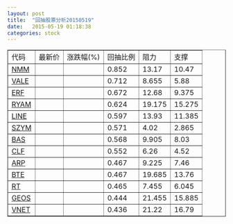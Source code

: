 ```yaml
---
layout: post
title:  "回抽股票分析20150519"
date:   2015-05-19 01:18:38
categories: stock
---
```

<script type="text/javascript">
var stockList = []
stockList.push('gb_nmm');
stockList.push('gb_vale');
stockList.push('gb_erf');
stockList.push('gb_ryam');
stockList.push('gb_line');
stockList.push('gb_szym');
stockList.push('gb_bas');
stockList.push('gb_clf');
stockList.push('gb_arp');
stockList.push('gb_bte');
stockList.push('gb_rt');
stockList.push('gb_geos');
stockList.push('gb_vnet');
</script>
<table border="1">
 <tr>
 <td>代码</td>
 <td>最新价</td>
 <td>涨跌幅(%)</td>
 <td>回抽比例</td>
 <td>阻力</td>
 <td>支撑</td>
</tr>
  <tr id="nmm">
  <td><a href="http://stock.finance.sina.com.cn/usstock/quotes/NMM.html" target="_blank">NMM</a></td><td></td><td></td><td>0.852</td><td>13.17</td><td>10.47</td></tr>
  <tr id="vale">
  <td><a href="http://stock.finance.sina.com.cn/usstock/quotes/VALE.html" target="_blank">VALE</a></td><td></td><td></td><td>0.712</td><td>8.655</td><td>5.88</td></tr>
  <tr id="erf">
  <td><a href="http://stock.finance.sina.com.cn/usstock/quotes/ERF.html" target="_blank">ERF</a></td><td></td><td></td><td>0.672</td><td>12.68</td><td>9.375</td></tr>
  <tr id="ryam">
  <td><a href="http://stock.finance.sina.com.cn/usstock/quotes/RYAM.html" target="_blank">RYAM</a></td><td></td><td></td><td>0.624</td><td>19.175</td><td>15.275</td></tr>
  <tr id="line">
  <td><a href="http://stock.finance.sina.com.cn/usstock/quotes/LINE.html" target="_blank">LINE</a></td><td></td><td></td><td>0.597</td><td>13.93</td><td>11.385</td></tr>
  <tr id="szym">
  <td><a href="http://stock.finance.sina.com.cn/usstock/quotes/SZYM.html" target="_blank">SZYM</a></td><td></td><td></td><td>0.571</td><td>4.02</td><td>2.865</td></tr>
  <tr id="bas">
  <td><a href="http://stock.finance.sina.com.cn/usstock/quotes/BAS.html" target="_blank">BAS</a></td><td></td><td></td><td>0.568</td><td>9.905</td><td>8.03</td></tr>
  <tr id="clf">
  <td><a href="http://stock.finance.sina.com.cn/usstock/quotes/CLF.html" target="_blank">CLF</a></td><td></td><td></td><td>0.552</td><td>6.26</td><td>4.52</td></tr>
  <tr id="arp">
  <td><a href="http://stock.finance.sina.com.cn/usstock/quotes/ARP.html" target="_blank">ARP</a></td><td></td><td></td><td>0.467</td><td>9.225</td><td>7.46</td></tr>
  <tr id="bte">
  <td><a href="http://stock.finance.sina.com.cn/usstock/quotes/BTE.html" target="_blank">BTE</a></td><td></td><td></td><td>0.467</td><td>19.685</td><td>13.76</td></tr>
  <tr id="rt">
  <td><a href="http://stock.finance.sina.com.cn/usstock/quotes/RT.html" target="_blank">RT</a></td><td></td><td></td><td>0.465</td><td>7.455</td><td>6.045</td></tr>
  <tr id="geos">
  <td><a href="http://stock.finance.sina.com.cn/usstock/quotes/GEOS.html" target="_blank">GEOS</a></td><td></td><td></td><td>0.444</td><td>21.455</td><td>15.885</td></tr>
  <tr id="vnet">
  <td><a href="http://stock.finance.sina.com.cn/usstock/quotes/VNET.html" target="_blank">VNET</a></td><td></td><td></td><td>0.436</td><td>21.22</td><td>16.79</td></tr>
</table>
